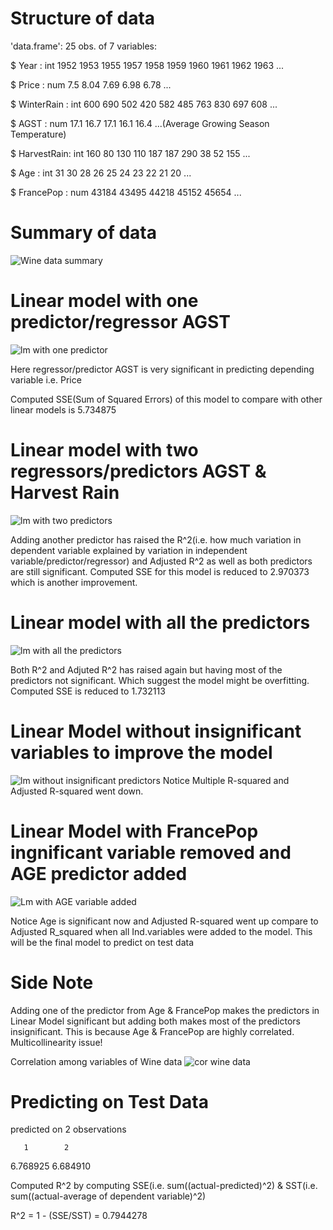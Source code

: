 # Structure of data

'data.frame':	25 obs. of  7 variables:

$ Year       : int  1952 1953 1955 1957 1958 1959 1960 1961 1962 1963 ...

$ Price      : num  7.5 8.04 7.69 6.98 6.78 ...

$ WinterRain : int  600 690 502 420 582 485 763 830 697 608 ...

$ AGST       : num  17.1 16.7 17.1 16.1 16.4 ...(Average Growing Season Temperature)

$ HarvestRain: int  160 80 130 110 187 187 290 38 52 155 ...

$ Age        : int  31 30 28 26 25 24 23 22 21 20 ...

$ FrancePop  : num  43184 43495 44218 45152 45654 ...

# Summary of data
![Wine data summary](https://user-images.githubusercontent.com/46609482/59311989-39718200-8c60-11e9-8c59-809b80287d3b.PNG)

# Linear model with one predictor/regressor AGST
![lm with one predictor](https://user-images.githubusercontent.com/46609482/59311893-f57e7d00-8c5f-11e9-99f7-dd2f11459b0e.PNG)

Here regressor/predictor AGST is very significant in predicting depending variable i.e. Price

Computed SSE(Sum of Squared Errors) of this model to compare with other linear models is 5.734875

# Linear model with two regressors/predictors AGST & Harvest Rain
![lm with two predictors](https://user-images.githubusercontent.com/46609482/59312601-9110ed00-8c62-11e9-8f75-22b1ad0523cb.PNG)

Adding another predictor has raised the R^2(i.e. how much variation in dependent variable explained by variation in independent variable/predictor/regressor) and Adjusted R^2 as well as both predictors are still significant.
Computed SSE for this model is reduced to 2.970373 which is another improvement.

# Linear model with all the predictors
![lm with all the predictors](https://user-images.githubusercontent.com/46609482/59312841-696e5480-8c63-11e9-8ca5-f3df2c53b288.PNG)

Both R^2 and Adjuted R^2 has raised again but having most of the predictors not significant. Which suggest the model might be overfitting.
Computed SSE is reduced to 1.732113

# Linear Model without insignificant variables to improve the model
![lm without insignificant predictors](https://user-images.githubusercontent.com/46609482/59313118-8192a380-8c64-11e9-8371-0c3e134b602c.PNG)
Notice Multiple R-squared and Adjusted R-squared went down.

# Linear Model with FrancePop ingnificant variable removed and AGE predictor added
![Lm with AGE variable added](https://user-images.githubusercontent.com/46609482/59313483-092ce200-8c66-11e9-85cc-4dc93cc30e6a.PNG)

Notice Age is significant now and Adjusted R-squared went up compare to Adjusted R_squared when all Ind.variables were added to the model. This will be the final model to predict on test data

# Side Note
Adding one of the predictor from Age & FrancePop makes the predictors in Linear Model significant but adding both makes most of the predictors insignificant. This is because Age & FrancePop are highly correlated. Multicollinearity issue!

Correlation among variables of Wine data
![cor wine data](https://user-images.githubusercontent.com/46609482/59378403-15b64680-8d09-11e9-8ba1-690d9e8c1000.PNG)


# Predicting on Test Data

predicted on 2 observations

       1        2 
6.768925 6.684910 

Computed R^2 by computing SSE(i.e. sum((actual-predicted)^2) & SST(i.e. sum((actual-average of dependent variable)^2)

R^2 = 1 - (SSE/SST) = 0.7944278




